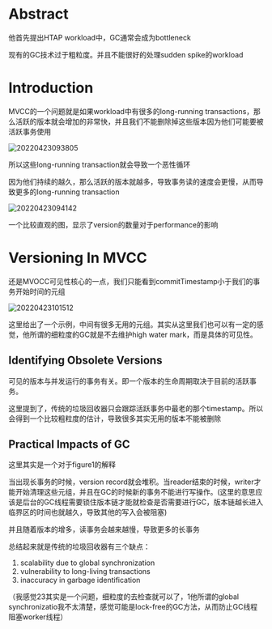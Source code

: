 # Abstract

他首先提出HTAP workload中，GC通常会成为bottleneck

现有的GC技术过于粗粒度。并且不能很好的处理sudden spike的workload

# Introduction

MVCC的一个问题就是如果workload中有很多的long-running transactions，那么活跃的版本就会增加的非常快，并且我们不能删除掉这些版本因为他们可能要被活跃事务使用

![20220423093805](https://picsheep.oss-cn-beijing.aliyuncs.com/pic/20220423093805.png)

所以这些long-running transaction就会导致一个恶性循环

因为他们持续的越久，那么活跃的版本就越多，导致事务读的速度会更慢，从而导致更多的long-running transaction

![20220423094142](https://picsheep.oss-cn-beijing.aliyuncs.com/pic/20220423094142.png)

一个比较直观的图，显示了version的数量对于performance的影响

# Versioning In MVCC

还是MVOCC可见性核心的一点，我们只能看到commitTimestamp小于我们的事务开始时间的元组

![20220423101512](https://picsheep.oss-cn-beijing.aliyuncs.com/pic/20220423101512.png)

这里给出了一个示例，中间有很多无用的元组。其实从这里我们也可以有一定的感觉，他所谓的细粒度的GC就是不去维护high water mark，而是具体的可见性。

## Identifying Obsolete Versions

可见的版本与并发运行的事务有关。即一个版本的生命周期取决于目前的活跃事务。

这里提到了，传统的垃圾回收器只会跟踪活跃事务中最老的那个timestamp。所以会得到一个比较粗粒度的估计，导致很多其实无用的版本不能被删除

## Practical Impacts of GC

这里其实是一个对于figure1的解释

当出现长事务的时候，version record就会堆积。当reader结束的时候，writer才能开始清理这些元组，并且在GC的时候新的事务不能进行写操作。(这里的意思应该是后台的GC线程需要锁住版本链才能就检查是否需要进行GC，版本链越长进入临界区的时间也就越久，导致其他的写入会被阻塞)

并且随着版本的增多，读事务会越来越慢，导致更多的长事务

总结起来就是传统的垃圾回收器有三个缺点：
1. scalability due to global synchronization
2. vulnerability to long-living transactions
3. inaccuracy in garbage identification

（我感觉23其实是一个问题，细粒度的去检查就可以了，1他所谓的global synchronizatio我不太清楚，感觉可能是lock-free的GC方法，从而防止GC线程阻塞worker线程）